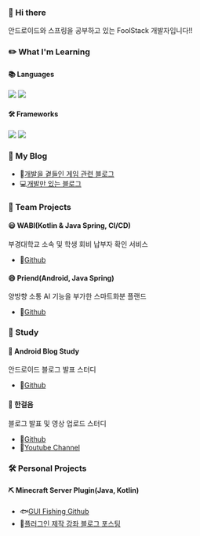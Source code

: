 ### 👋 Hi there 
안드로이드와 스프링을 공부하고 있는 FoolStack 개발자입니다!!


### ✏️ What I'm Learning
#### 📚 Languages 
![](https://img.shields.io/badge/Java-ED8B00?style=for-the-badge&logo=openjdk&logoColor=white) ![](https://img.shields.io/badge/Kotlin-0095D5?&style=for-the-badge&logo=kotlin&logoColor=white)
#### 🛠️ Frameworks 
![](https://img.shields.io/badge/Android-3DDC84?style=for-the-badge&logo=android&logoColor=white) ![](https://img.shields.io/badge/Spring-6DB33F?style=for-the-badge&logo=spring&logoColor=white)



### 📝 My Blog
- 💬[개발을 곁들인 게임 관련 블로그](https://zepelown.tistory.com/)  
- 💻[개발만 있는 블로그](https://namamim.tistory.com/)


### 🚀 Team Projects
#### 😃 WABI(Kotlin & Java Spring, CI/CD)
부경대학교 소속 및 학생 회비 납부자 확인 서비스
- 🔗[Github](https://github.com/pknu-wap/WABI-BE)
#### 😄 Priend(Android, Java Spring)
양방향 소통 AI 기능을 부가한 스마트화분 플랜드  
- 🔗[Github](https://github.com/Zepelown/Priend)

### 📖 Study
#### 🤖 Android Blog Study
안드로이드 블로그 발표 스터디
- 🔗[Github](https://github.com/pknu-wap/android-blog-study)
#### 👣 한걸음
블로그 발표 및 영상 업로드 스터디
- 🔗[Github](https://github.com/Hangeoreum/Hangeoreum-1)
- 🔗[Youtube Channel](https://www.youtube.com/@%ED%95%9C%EA%B1%B8%EC%9D%8C-r5h)

### 🛠️ Personal Projects
#### ⛏️ Minecraft Server Plugin(Java, Kotlin)
- 🐟[GUI Fishing Github](https://github.com/Zepelown/GUI-Fishing)
- 📘[플러그인 제작 강좌 블로그 포스팅](https://zepelown.tistory.com/category/%EB%A7%88%EC%9D%B8%ED%81%AC%EB%9E%98%ED%94%84%ED%8A%B8)


<!--
**Zepelown/Zepelown** is a ✨ _special_ ✨ repository because its `README.md` (this file) appears on your GitHub profile.

Here are some ideas to get you started:

- 🔭 I’m currently working on ...
- 🌱 I’m currently learning ...
- 👯 I’m looking to collaborate on ...
- 🤔 I’m looking for help with ...
- 💬 Ask me about ...
- 📫 How to reach me: ...
- 😄 Pronouns: ...
- ⚡ Fun fact: ...
-->
